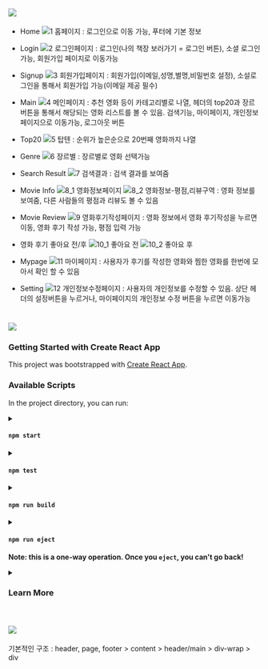 # <img src="https://img.shields.io/badge/MovieShelf-FFFACD?style=flat-square&logo=MovieShelf&logoColor=black"/>

* Home
![1 홈페이지](https://user-images.githubusercontent.com/32102298/187824139-f0d6821d-745e-4f5d-a30f-a823b0715aa5.PNG)
: 로그인으로 이동 가능, 푸터에 기본 정보

* Login
![2 로그인페이지](https://user-images.githubusercontent.com/32102298/187824149-bb328ef5-02ec-42eb-9065-f9f5448fca6f.PNG)
: 로그인(나의 책장 보러가기 = 로그인 버튼), 소셜 로그인 가능, 회원가입 페이지로 이동가능

* Signup
![3 회원가입페이지](https://user-images.githubusercontent.com/32102298/187824156-87eb4b3b-5747-4528-9c32-8275c663c81b.PNG)
: 회원가입(이메일,성명,별명,비밀번호 설정), 소설로그인을 통해서 회원가입 가능(이메일 제공 필수)

* Main
![4 메인페이지](https://user-images.githubusercontent.com/32102298/187824159-52bae27f-8c4d-4d23-b1f1-5b9335a01826.PNG)
: 추천 영화 등이 카테고리별로 나열, 헤더의 top20과 장르 버튼을 통해서 해당되는 영화 리스트를 볼 수 있음. 검색기능, 마이페이지, 개인정보페이지으로 이동가능, 로그아웃 버튼

* Top20
![5 탑텐](https://user-images.githubusercontent.com/32102298/187824175-0da32981-be11-40e9-8222-95f7c991d77a.PNG)
: 순위가 높은순으로 20번째 영화까지 나열

* Genre
![6 장르별](https://user-images.githubusercontent.com/32102298/187824179-a0f4904e-9877-49cf-95c4-9a7d650c7203.PNG)
: 장르별로 영화 선택가능

* Search Result
![7 검색결과](https://user-images.githubusercontent.com/32102298/187824182-f14b58e7-4c04-4fee-a1b4-32fdf5060647.PNG)
: 검색 결과를 보여줌

* Movie Info
![8_1 영화정보페이지](https://user-images.githubusercontent.com/32102298/187824207-db2bb08b-5cc2-4b8d-8eab-4c150227eee8.PNG)
![8_2 영화정보-평점,리뷰구역](https://user-images.githubusercontent.com/32102298/187824211-95203a6e-08b6-41e8-9084-b8a1d801ef0e.PNG)
: 영화 정보를 보여줌, 다른 사람들의 평점과 리뷰도 볼 수 있음

* Movie Review
![9 영화후기작성페이지](https://user-images.githubusercontent.com/32102298/187824217-c84c1d8d-8267-4e39-8436-36977d4298b4.PNG)
: 영화 정보에서 영화 후기작성을 누르면 이동, 영화 후기 작성 가능, 평점 입력 가능

* 영화 후기 좋아요 전/후
![10_1 좋아요 전](https://user-images.githubusercontent.com/32102298/187824228-b7b27062-5010-49cb-9062-405e3802ebc3.PNG)
![10_2 좋아요 후](https://user-images.githubusercontent.com/32102298/187824232-ec103539-c794-42d4-b84f-06f4ef44e1a1.PNG)

* Mypage
![11 마이페이지](https://user-images.githubusercontent.com/32102298/187824239-116deb01-6254-416f-b8bf-92723d5e7b64.PNG)
: 사용자가 후기를 작성한 영화와 찜한 영화를 한번에 모아서 확인 할 수 있음

* Setting
![12 개인정보수정페이지](https://user-images.githubusercontent.com/32102298/187824249-41738424-6bcb-4610-b5ef-63b915569c4d.PNG)
: 사용자의 개인정보를 수정할 수 있음. 상단 헤더의 설정버튼을 누르거나, 마이페이지의 개인정보 수정 버튼을 누르면 이동가능


# <img src="https://img.shields.io/badge/React-F08080?style=flat-square&logo=React&logoColor=black"/>

### Getting Started with Create React App

This project was bootstrapped with [Create React App](https://github.com/facebook/create-react-app).

### Available Scripts

In the project directory, you can run:

<details>
<summary>

#### `npm start`
</summary>
Runs the app in the development mode.\
Open [http://localhost:3000](http://localhost:3000) to view it in your browser.

The page will reload when you make changes.\
You may also see any lint errors in the console.
</details>

<details>
<summary>

#### `npm test`
</summary>
Launches the test runner in the interactive watch mode.\
See the section about [running tests](https://facebook.github.io/create-react-app/docs/running-tests) for more information.
</details>

<details>
<summary>

#### `npm run build`
</summary>
Builds the app for production to the `build` folder.\
It correctly bundles React in production mode and optimizes the build for the best performance.

The build is minified and the filenames include the hashes.\
Your app is ready to be deployed!

See the section about [deployment](https://facebook.github.io/create-react-app/docs/deployment) for more information.
</details>

<details>
<summary>

#### `npm run eject`

**Note: this is a one-way operation. Once you `eject`, you can't go back!**
</summary>
If you aren't satisfied with the build tool and configuration choices, you can `eject` at any time. This command will remove the single build dependency from your project.

Instead, it will copy all the configuration files and the transitive dependencies (webpack, Babel, ESLint, etc) right into your project so you have full control over them. All of the commands except `eject` will still work, but they will point to the copied scripts so you can tweak them. At this point you're on your own.

You don't have to ever use `eject`. The curated feature set is suitable for small and middle deployments, and you shouldn't feel obligated to use this feature. However we understand that this tool wouldn't be useful if you couldn't customize it when you are ready for it.
</details>

<details>
<summary>

### Learn More
</summary>
You can learn more in the [Create React App documentation](https://facebook.github.io/create-react-app/docs/getting-started).

To learn React, check out the [React documentation](https://reactjs.org/).

#### Code Splitting

This section has moved here: [https://facebook.github.io/create-react-app/docs/code-splitting](https://facebook.github.io/create-react-app/docs/code-splitting)

#### Analyzing the Bundle Size

This section has moved here: [https://facebook.github.io/create-react-app/docs/analyzing-the-bundle-size](https://facebook.github.io/create-react-app/docs/analyzing-the-bundle-size)

#### Making a Progressive Web App

This section has moved here: [https://facebook.github.io/create-react-app/docs/making-a-progressive-web-app](https://facebook.github.io/create-react-app/docs/making-a-progressive-web-app)

#### Advanced Configuration

This section has moved here: [https://facebook.github.io/create-react-app/docs/advanced-configuration](https://facebook.github.io/create-react-app/docs/advanced-configuration)

#### Deployment

This section has moved here: [https://facebook.github.io/create-react-app/docs/deployment](https://facebook.github.io/create-react-app/docs/deployment)

#### `npm run build` fails to minify

This section has moved here: [https://facebook.github.io/create-react-app/docs/troubleshooting#npm-run-build-fails-to-minify](https://facebook.github.io/create-react-app/docs/troubleshooting#npm-run-build-fails-to-minify)
</details>

# <img src="https://img.shields.io/badge/CSS-ADD8E6?style=flat-square&logo=CSS&logoColor=black"/>

기본적인 구조 : header, page, footer > content > header/main > div-wrap > div
